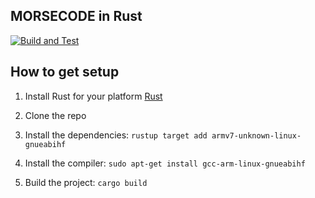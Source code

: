 ## MORSECODE in Rust
[![Build and Test](https://github.com/mathijsglazema/MorsecodeESP/actions/workflows/build-and-test.yaml/badge.svg)](https://github.com/mathijsglazema/MorsecodeESP/actions/workflows/build-and-test.yaml)

## How to get setup
1. Install Rust for your platform
[Rust](https://www.rust-lang.org/tools/install)

2. Clone the repo

3. Install the dependencies: `rustup target add armv7-unknown-linux-gnueabihf`

4. Install the compiler: `sudo apt-get install gcc-arm-linux-gnueabihf`

5. Build the project: `cargo build`